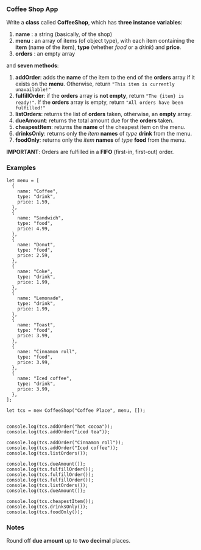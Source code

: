 ### Coffee Shop App

Write a **class** called **CoffeeShop**, which has **three instance variables**:

1.  **name** : a string (basically, of the shop)
2.  **menu** : an array of items (of object type), with each item containing the **item** (name of the item), **type** (whether _food_ or a _drink_) and **price**.
3.  **orders** : an empty array

and **seven methods**:

1.  **addOrder**: adds the **name** of the item to the end of the **orders** array if it exists on the **menu**. Otherwise, return `"This item is currently unavailable!"`
2.  **fulfillOrder**: if the **orders** array is **not empty**, return `"The {item} is ready!"`. If the **orders** array is empty, return `"All orders have been fulfilled!"`
3.  **listOrders**: returns the list of **orders** taken, otherwise, an **empty** array.
4.  **dueAmount**: returns the total amount due for the **orders** taken.
5.  **cheapestItem**: returns the **name** of the cheapest item on the menu.
6.  **drinksOnly**: returns only the _item_  **names** of _type_  **drink** from the menu.
7.  **foodOnly**: returns only the _item_  **names** of _type_  **food** from the menu.

**IMPORTANT**: Orders are fulfilled in a **FIFO** (first-in, first-out) order.


### Examples

```
let menu = [
  {
    name: "Coffee",
    type: "drink",
    price: 1.59,
  },
  {
    name: "Sandwich",
    type: "food",
    price: 4.99,
  },
  {
    name: "Donut",
    type: "food",
    price: 2.59,
  },
  {
    name: "Coke",
    type: "drink",
    price: 1.99,
  },
  {
    name: "Lemonade",
    type: "drink",
    price: 1.99,
  },
  {
    name: "Toast",
    type: "food",
    price: 3.99,
  },
  {
    name: "Cinnamon roll",
    type: "food",
    price: 3.99,
  },
  {
    name: "Iced coffee",
    type: "drink",
    price: 3.99,
  },
];

let tcs = new CoffeeShop("Coffee Place", menu, []);


console.log(tcs.addOrder("hot cocoa")); 
console.log(tcs.addOrder("iced tea")); 

console.log(tcs.addOrder("Cinnamon roll")); 
console.log(tcs.addOrder("Iced coffee")); 
console.log(tcs.listOrders()); 

console.log(tcs.dueAmount()); 
console.log(tcs.fulfillOrder()); 
console.log(tcs.fulfillOrder()); 
console.log(tcs.fulfillOrder()); 
console.log(tcs.listOrders()); 
console.log(tcs.dueAmount()); 

console.log(tcs.cheapestItem()); 
console.log(tcs.drinksOnly()); 
console.log(tcs.foodOnly()); 
```

### Notes

Round off **due amount** up to **two decimal** places.
